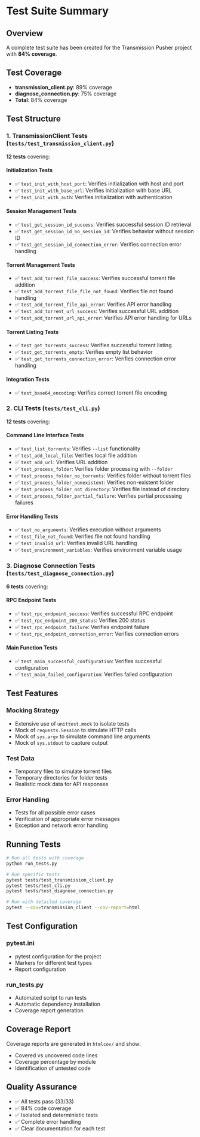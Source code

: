 # Test Suite Summary

## Overview
A complete test suite has been created for the Transmission Pusher project with **84% coverage**.

## Test Coverage
- **transmission_client.py**: 89% coverage
- **diagnose_connection.py**: 75% coverage
- **Total**: 84% coverage

## Test Structure

### 1. TransmissionClient Tests (`tests/test_transmission_client.py`)
**12 tests** covering:

#### Initialization Tests
- ✅ `test_init_with_host_port`: Verifies initialization with host and port
- ✅ `test_init_with_base_url`: Verifies initialization with base URL
- ✅ `test_init_with_auth`: Verifies initialization with authentication

#### Session Management Tests
- ✅ `test_get_session_id_success`: Verifies successful session ID retrieval
- ✅ `test_get_session_id_no_session_id`: Verifies behavior without session ID
- ✅ `test_get_session_id_connection_error`: Verifies connection error handling

#### Torrent Management Tests
- ✅ `test_add_torrent_file_success`: Verifies successful torrent file addition
- ✅ `test_add_torrent_file_file_not_found`: Verifies file not found handling
- ✅ `test_add_torrent_file_api_error`: Verifies API error handling
- ✅ `test_add_torrent_url_success`: Verifies successful URL addition
- ✅ `test_add_torrent_url_api_error`: Verifies API error handling for URLs

#### Torrent Listing Tests
- ✅ `test_get_torrents_success`: Verifies successful torrent listing
- ✅ `test_get_torrents_empty`: Verifies empty list behavior
- ✅ `test_get_torrents_connection_error`: Verifies connection error handling

#### Integration Tests
- ✅ `test_base64_encoding`: Verifies correct torrent file encoding

### 2. CLI Tests (`tests/test_cli.py`)
**12 tests** covering:

#### Command Line Interface Tests
- ✅ `test_list_torrents`: Verifies `--list` functionality
- ✅ `test_add_local_file`: Verifies local file addition
- ✅ `test_add_url`: Verifies URL addition
- ✅ `test_process_folder`: Verifies folder processing with `--folder`
- ✅ `test_process_folder_no_torrents`: Verifies folder without torrent files
- ✅ `test_process_folder_nonexistent`: Verifies non-existent folder
- ✅ `test_process_folder_not_directory`: Verifies file instead of directory
- ✅ `test_process_folder_partial_failure`: Verifies partial processing failures

#### Error Handling Tests
- ✅ `test_no_arguments`: Verifies execution without arguments
- ✅ `test_file_not_found`: Verifies file not found handling
- ✅ `test_invalid_url`: Verifies invalid URL handling
- ✅ `test_environment_variables`: Verifies environment variable usage

### 3. Diagnose Connection Tests (`tests/test_diagnose_connection.py`)
**6 tests** covering:

#### RPC Endpoint Tests
- ✅ `test_rpc_endpoint_success`: Verifies successful RPC endpoint
- ✅ `test_rpc_endpoint_200_status`: Verifies 200 status
- ✅ `test_rpc_endpoint_failure`: Verifies endpoint failure
- ✅ `test_rpc_endpoint_connection_error`: Verifies connection errors

#### Main Function Tests
- ✅ `test_main_successful_configuration`: Verifies successful configuration
- ✅ `test_main_failed_configuration`: Verifies failed configuration

## Test Features

### Mocking Strategy
- Extensive use of `unittest.mock` to isolate tests
- Mock of `requests.Session` to simulate HTTP calls
- Mock of `sys.argv` to simulate command line arguments
- Mock of `sys.stdout` to capture output

### Test Data
- Temporary files to simulate torrent files
- Temporary directories for folder tests
- Realistic mock data for API responses

### Error Handling
- Tests for all possible error cases
- Verification of appropriate error messages
- Exception and network error handling

## Running Tests

```bash
# Run all tests with coverage
python run_tests.py

# Run specific tests
pytest tests/test_transmission_client.py
pytest tests/test_cli.py
pytest tests/test_diagnose_connection.py

# Run with detailed coverage
pytest --cov=transmission_client --cov-report=html
```

## Test Configuration

### pytest.ini
- pytest configuration for the project
- Markers for different test types
- Report configuration

### run_tests.py
- Automated script to run tests
- Automatic dependency installation
- Coverage report generation

## Coverage Report
Coverage reports are generated in `htmlcov/` and show:
- Covered vs uncovered code lines
- Coverage percentage by module
- Identification of untested code

## Quality Assurance
- ✅ All tests pass (33/33)
- ✅ 84% code coverage
- ✅ Isolated and deterministic tests
- ✅ Complete error handling
- ✅ Clear documentation for each test
